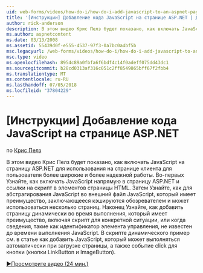 ```yaml
---
uid: web-forms/videos/how-do-i/how-do-i-add-javascript-to-an-aspnet-page
title: '[Инструкции] Добавление кода JavaScript на странице ASP.NET | Документация Майкрософт'
author: rick-anderson
description: В этом видео Крис Пелз будет показано, как включать JavaScript на страницу ASP.NET для использования на странице клиента для пользователя более широкие и более надежной работы...
ms.author: aspnetcontent
ms.date: 03/13/2008
ms.assetid: 55439d0f-e555-4537-97f3-0a7bc0a4bf5b
msc.legacyurl: /web-forms/videos/how-do-i/how-do-i-add-javascript-to-an-aspnet-page
msc.type: video
ms.openlocfilehash: 8954c89a0fbfa6f6bdf4c14f0adeff075dd43dc1
ms.sourcegitcommit: b28cd0313af316c051c2ff8549865bff67f2fbb4
ms.translationtype: MT
ms.contentlocale: ru-RU
ms.lasthandoff: 07/05/2018
ms.locfileid: "37804229"
---
```

<a name="how-do-i-add-javascript-to-an-aspnet-page"></a>[Инструкции] Добавление кода JavaScript на странице ASP.NET
====================
по [Крис Пелз](https://twitter.com/chrispels)

В этом видео Крис Пелз будет показано, как включать JavaScript на страницу ASP.NET для использования на странице клиента для пользователя более широкие и более надежной работы. Во-первых Узнайте, как включать JavaScript напрямую в страницу ASP.NET и ссылки на скрипт в элементов страницы HTML. Затем Узнайте, как для абстрагирования JavaScript во внешний файл JavaScript, который имеет преимущество, заключающееся кэшируются обозревателем и может использоваться несколько страниц. Наконец Узнайте, как добавить страницу динамически во время выполнения, который имеет преимущество, включая скрипт для конкретной ситуации, или когда сведения, такие как идентификатор элемента управления, не известен до времени выполнения JavaScript. В скрипте динамического пример см. в статье как добавить JavaScript, который может выполняться автоматически при загрузке страницы, а также событие click для кнопки (кнопки LinkButton и ImageButton).

[&#9654;Просмотрите видео (24 мин.)](https://channel9.msdn.com/Blogs/ASP-NET-Site-Videos/how-do-i-add-javascript-to-an-aspnet-page)
